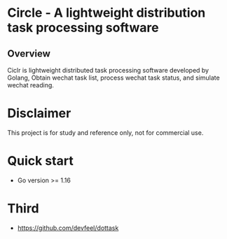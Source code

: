 # Circle - A lightweight distribution task processing software

## Overview

Ciclr is lightweight distributed task processing software developed by Golang,
Obtain wechat task list, process wechat task status, and simulate wechat reading.

# Disclaimer

This project is for study and reference only, not for commercial use.

# Quick start

- Go version >= 1.16


# Third

- https://github.com/devfeel/dottask
